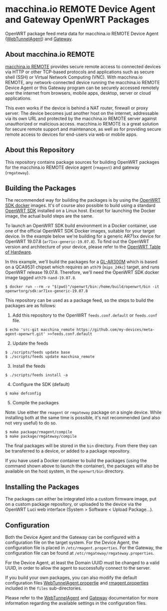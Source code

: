 # macchina.io REMOTE Device Agent and Gateway OpenWRT Packages

OpenWRT package feed meta data for macchina.io REMOTE Device Agent
([WebTunnelAgent](https://github.com/my-devices/sdk/blob/master/WebTunnel/WebTunnelAgent))
and [Gateway](https://github.com/my-devices/gateway).


## About macchina.io REMOTE

[macchina.io REMOTE](https://macchina.io/remote) provides secure remote access to connected devices
via HTTP or other TCP-based protocols and applications such as secure shell (SSH) or
Virtual Network Computing (VNC). With macchina.io REMOTE, any network-connected device
running the macchina.io REMOTE Device Agent or this Gateway program can be securely accessed remotely over the
internet from browsers, mobile apps, desktop, server or cloud applications.

This even works if the device is behind a NAT router, firewall or proxy server.
The device becomes just another host on the internet, addressable via its own URL and
protected by the macchina.io REMOTE server against unauthorized or malicious access.
macchina.io REMOTE is a great solution for secure remote support and maintenance,
as well as for providing secure remote access to devices for end-users via web or
mobile apps.


## About this Repository

This repository contains package sources for building OpenWRT packages
for the macchina.io REMOTE device agent (`rmagent`) and gateway (`rmgateway`).


## Building the Packages

The recommended way for building the packages is by using the [OpenWRT SDK docker](https://hub.docker.com/r/openwrtorg/sdk)
images. It's of course also possible to build using a standard [OpenWRT SDK](https://openwrt.org/docs/guide-developer/toolchain/using_the_sdk)
installed on a Linux host. Except for launching the Docker image, the actual build steps
are the same.

To launch an OpenWRT SDK build environment in a Docker container, use one of the
official OpenWRT SDK Docker images, suitable for your target device.
In the example below we're building for a generic AR71xx device for OpenWRT 19.07.8
(`ar71xx-generic-19.07.8`). To find out the OpenWRT version and architecture of your device,
please refer to the [OpenWRT Table of Hardware](https://openwrt.org/toh/start).

In this example, we'll build the packages for a [GL-AR300M](https://www.gl-inet.com/products/gl-ar300m/)
which is based on a QCA9531 chipset which requires an `ath79` (`mips_24kc`) target, and
runs OpenWRT release 19.07.8.
Therefore, we'll need the OpenWRT SDK docker image tagged `ath79-nand-19.07.8`.

```
$ docker run --rm -v "$(pwd)"/openwrt/bin:/home/build/openwrt/bin -it openwrtorg/sdk:ar71xx-generic-19.07.8
```

This repository can be used as a package feed, so the steps to build the packages
are as follows:

1. Add this repository to the OpenWRT `feeds.conf.default` or `feeds.conf` file.

```
$ echo 'src-git macchina_remote https://github.com/my-devices/meta-agent-openwrt.git' >>feeds.conf.default
```

2. Update the feeds

```
$ ./scripts/feeds update base
$ ./scripts/feeds update macchina_remote
```

3. Install the feeds

```
$ ./scripts/feeds install -a
```

4. Configure the SDK (default)

```
$ make defconfig
```

5. Compile the packages

Note: Use either the `rmagent` or `rmgateway` package on a single device.
While installing both at the same time is possible, it's not recommended
(and also not very useful) to do so.

```
$ make package/rmagent/compile
$ make package/rmgateway/compile
```

The final packages will be stored in the `bin` directory. From there they can
be transferred to a device, or added to a package repository.

If you have used a Docker container to build the packages (using the command shown
above to launch the container), the packages will also be available on the
host system, in the `openwrt/bin` directory.


## Installing the Packages

The packages can either be integrated into a custom firmware image, put on a
custom package repository, or uploaded to the device via the OpenWRT Luci web
interface (System > Software < Upload Package...).


## Configuration

Both the Device Agent and the Gateway can be configured with a configuration file
on the target system. For the Device Agent, the configuration file is placed
in `/etc/rmagent.properties`. For the Gateway, the configuration file can be
found at `/etc/rmgateway/rmgateway.properties`.

For the Device Agent, at least the Domain UUID must be changed to a valid UUID,
in order to allow the agent to successfully connect to the server.

If you build your own packages, you can also modify the default configuration files
[WebTunnelAgent.propertie](https://github.com/my-devices/meta-agent-openwrt/blob/master/rmagent/files/WebTunnelAgent.properties)
and [rmagent.properties](https://github.com/my-devices/meta-agent-openwrt/blob/master/rmgateway/files/rmgateway.properties)
included in the `files` sub-directories.

Please refer to the [WebTunnelAgent](https://github.com/my-devices/sdk/blob/master/WebTunnel/WebTunnelAgent/README.md)
and [Gateway](https://github.com/my-devices/gateway/blob/master/README.md) documentation
for more information regarding the available settings in the configuration files.
